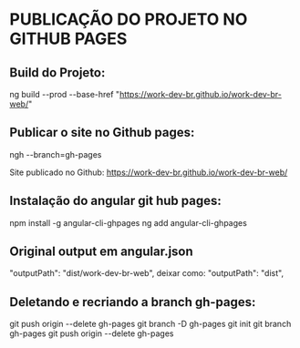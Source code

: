 

PUBLICAÇÃO DO PROJETO NO GITHUB PAGES
=====================================

Build do Projeto:
----------------
ng build --prod --base-href "https://work-dev-br.github.io/work-dev-br-web/"

Publicar o site no Github pages:
-------------------------------
ngh --branch=gh-pages



Site publicado no Github:
https://work-dev-br.github.io/work-dev-br-web/




Instalação do angular git hub pages:
-----------------------------------
npm install -g angular-cli-ghpages
ng add angular-cli-ghpages

Original output em angular.json
-------------------------------
"outputPath": "dist/work-dev-br-web",
deixar como:
"outputPath": "dist",

Deletando e recriando a branch gh-pages:
---------------------------------------
git push origin --delete gh-pages
git branch -D gh-pages
git init
git branch gh-pages
git push origin --delete gh-pages
